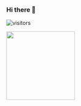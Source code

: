 ### Hi there 👋

<!--
**KudzaiMakufa/KudzaiMakufa** is a ✨ _special_ ✨ repository because its `README.md` (this file) appears on your GitHub profile.

Here are some ideas to get you started:

- 🔭 I’m currently working on ...
- 🌱 I’m currently learning ...
- 👯 I’m looking to collaborate on ...
- 🤔 I’m looking for help with ...
- 💬 Ask me about ...
- 📫 How to reach me: ...
- 😄 Pronouns: ...
- ⚡ Fun fact: ...
-->
![visitors](https://visitor-badge.glitch.me/badge?page_id=page.id)

<img height="180em" src="https://github-readme-stats.vercel.app/api?username=KudzaiMakufa&show_icons=true&hide_border=true&&count_private=true&include_all_commits=true" />
<!--START_SECTION:waka-->
<!--END_SECTION:waka-->
